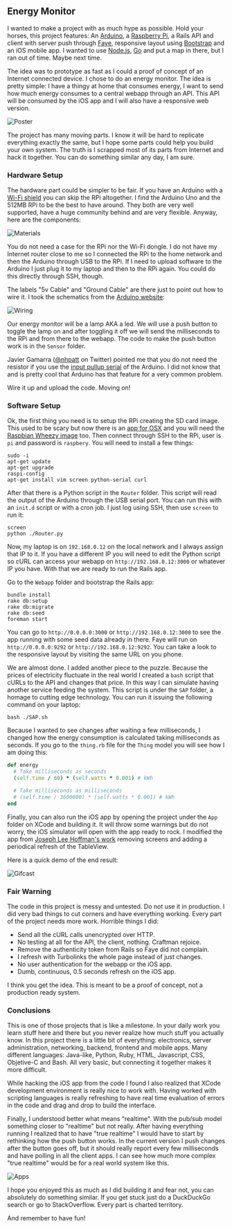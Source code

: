 ## Energy Monitor

I wanted to make a project with as much hype as possible. Hold your horses, this project features: An [Arduino](http://arduino.cc), a [Raspberry Pi](http://raspberrypi.org), a Rails API and client with server push through [Faye](http://faye.jcoglan.com), responsive layout using [Bootstrap](http://getbootstrap.com) and an iOS mobile app. I wanted to use [Node.js](http://nodejs.org), [Go](http://golang.org) and put a map in there, but I ran out of time. Maybe next time.

The idea was to prototype as fast as I could a proof of concept of an Internet connected device. I chose to do an energy monitor. The idea is pretty simple: I have a thingy at home that consumes energy, I want to send how much energy consumes to a central webapp through an API. This API will be consumed by the iOS app and I will also have a responsive web version.

![Poster](https://raw.githubusercontent.com/marcelinollano/energy-monitor/master/Assets/Poster.jpg)

The project has many moving parts. I know it will be hard to replicate everything exactly the same, but I hope some parts could help you build your own system. The truth is I scrapped most of its parts from Internet and hack it together. You can do something similar any day, I am sure.

### Hardware Setup

The hardware part could be simpler to be fair. If you have an Arduino with a [Wi-Fi shield](http://arduino.cc/en/Main/ArduinoWiFiShield) you can skip the RPi altogether. I find the Arduino Uno and the 512MB RPi to be the best to have around. They both are very well supported, have a huge community behind and are very flexible. Anyway, here are the components:

![Materials](https://raw.githubusercontent.com/marcelinollano/energy-monitor/master/Assets/Materials.jpg)

You do not need a case for the RPi nor the Wi-Fi dongle. I do not have my Internet router close to me so I connected the RPi to the home network and then the Arduino through USB to the RPi. If I need to upload software to the Arduino I just plug it to my laptop and then to the RPi again. You could do this directly through SSH, though.

The labels "5v Cable" and "Ground Cable" are there just to point out how to wire it. I took the schematics from the [Arduino website](http://arduino.cc/en/tutorial/button):

![Wiring](https://raw.githubusercontent.com/marcelinollano/energy-monitor/master/Assets/Wiring.png)

Our energy monitor will be a lamp AKA a led. We will use a push button to toggle the lamp on and after toggling it off we will send the milliseconds to the RPi and from there to the webapp. The code to make the push button work is in the `Sensor` folder.

Javier Gamarra ([@nhpatt](http://twitter.com/nhpatt) on Twitter) pointed me that you do not need the resistor if you use the [input pullup serial](http://arduino.cc/en/Tutorial/InputPullupSerial) of the Arduino. I did not know that and is pretty cool that Arduino has that feature for a very common problem.

Wire it up and upload the code. Moving on!

### Software Setup

Ok, the first thing you need is to setup the RPi creating the SD card image. This used to be scary but now there is an [app for OSX](http://alltheware.wordpress.com/2012/12/11/easiest-way-sd-card-setup/) and you will need the [Raspbian Wheezy image](http://www.raspberrypi.org/downloads/) too. Then connect through SSH to the RPi, user is `pi` and password is `raspbery`. You will need to install a few things:

```
sudo -i
apt-get update
apt-get upgrade
raspi-config
apt-get install vim screen python-serial curl
```

After that there is a Python script in the `Router` folder. This script will read the output of the Arduino through the USB serial port. You can run this with an `init.d` script or with a cron job. I just log using SSH, then use `screen` to run it:

```
screen
python ./Router.py
```

Now, my laptop is on `192.168.0.12` on the local network and I always assign that IP to it. If you have a different IP you will need to edit the Python script so cURL can access your webapp on `http://192.168.0.12:3000` or whatever IP you have. With that we are ready to run the Rails app.

Go to the `Webapp` folder and bootstrap the Rails app:

```
bundle install
rake db:setup
rake db:migrate
rake db:seed
foreman start
```

You can go to `http://0.0.0.0:3000` or `http://192.168.0.12:3000` to see the app running with some seed data already in there. Faye will run on `http://0.0.0.0:9292` or `http://192.168.0.12:9292`. You can take a look to the responsive layout by visiting the same URL on you phone.

We are almost done. I added another piece to the puzzle. Because the prices of electricity fluctuate in the real world I created a `bash` script that cURLs to the API and changes that price. In this way I can simulate having another service feeding the system. This script is under the `SAP` folder, a homage to cutting edge technology. You can run it issuing the following command on your laptop:

```
bash ./SAP.sh
```

Because I wanted to see changes after waiting a few milliseconds, I changed how the energy consumption is calculated taking milliseconds as seconds. If you go to the `thing.rb` file for the `Thing` model you will see how I am doing this:

```Ruby
def energy
  # Take milliseconds as seconds
  (self.time / 60) * (self.watts * 0.001) # kWh

  # Take milliseconds as milliseconds
  # (self.time / 3600000) * (self.watts * 0.001) # kWh
end
```

Finally, you can also run the iOS app by opening the project under the `App` folder on XCode and building it. It will throw some warnings but do not worry, the iOS simulator will open with the app ready to rock. I  modified the app from [Joseph Lee Hoffman's work](http://josephleehoffman.com/ios-development) removing screens and adding a periodical refresh of the TableView.

Here is a quick demo of the end result:

![Gifcast](https://raw.githubusercontent.com/marcelinollano/energy-monitor/master/Assets/Gifcast.gif)

### Fair Warning

The code in this project is messy and untested. Do not use it in production. I did very bad things to cut corners and have everything working. Every part of the project needs more work. Horrible things I did:

- Send all the cURL calls unencrypted over HTTP.
- No testing at all for the API, the client, nothing. Craftman rejoice.
- Remove the authenticity token from Rails so Faye did not complain.
- I refresh with Turbolinks the whole page instead of just changes.
- No user authentication for the webapp or the iOS app.
- Dumb, continuous, 0.5 seconds refresh on the iOS app.

I think you get the idea. This is meant to be a proof of concept, not a production ready system.

### Conclusions

This is one of those projects that is like a milestone. In your daily work you learn stuff here and there but you never realize how much stuff you actually know. In this project there is a little bit of everything: electronics, server administration, networking, backend, frontend and mobile apps. Many different languages: Java-like, Python, Ruby, HTML, Javascript, CSS, Objetive-C and Bash. All very basic, but connecting it together makes it more difficult.

While hacking the iOS app from the code I found I also realized that XCode development environment is really nice to work with. Having worked with scripting languages is really refreshing to have real time evaluation of errors in the code and drag and drop to build the interface.

Finally, I understood better what means "realtime". With the pub/sub model something closer to "realtime" but not really. After having everything running I realized that to have "true realtime" I would have to start by rethinking how the push button works. In the current version I push changes after the button goes off, but it should really report every few milliseconds and have polling in all the client apps. I can see how much more complex "true realtime" would be for a real world system like this.

![Apps](https://raw.githubusercontent.com/marcelinollano/energy-monitor/master/Assets/Apps.jpg)

I hope you enjoyed this as much as I did building it and fear not, you can absolutely do something similar. If you get stuck just do a DuckDuckGo search or go to StackOverflow. Every part is charted territory.

And remember to have fun!
